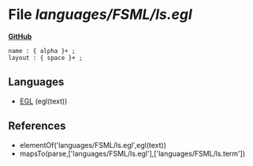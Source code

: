 # File _languages/FSML/ls.egl_
**[GitHub](https://github.com/softlang/yas/blob/master/languages/FSML/ls.egl)**
```
name : { alpha }+ ;
layout : { space }+ ;
```

## Languages
* [EGL](../languages/EGL.md) (egl(text))

## References
* elementOf('languages/FSML/ls.egl',egl(text))
* mapsTo(parse,['languages/FSML/ls.egl'],['languages/FSML/ls.term'])
